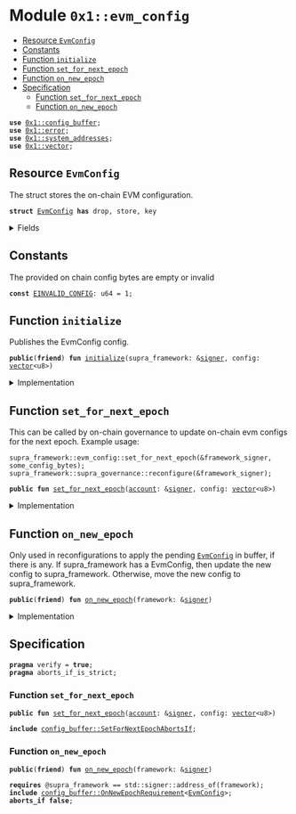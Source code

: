 
<a id="0x1_evm_config"></a>

# Module `0x1::evm_config`



-  [Resource `EvmConfig`](#0x1_evm_config_EvmConfig)
-  [Constants](#@Constants_0)
-  [Function `initialize`](#0x1_evm_config_initialize)
-  [Function `set_for_next_epoch`](#0x1_evm_config_set_for_next_epoch)
-  [Function `on_new_epoch`](#0x1_evm_config_on_new_epoch)
-  [Specification](#@Specification_1)
    -  [Function `set_for_next_epoch`](#@Specification_1_set_for_next_epoch)
    -  [Function `on_new_epoch`](#@Specification_1_on_new_epoch)


<pre><code><b>use</b> <a href="config_buffer.md#0x1_config_buffer">0x1::config_buffer</a>;
<b>use</b> <a href="../../aptos-stdlib/../move-stdlib/doc/error.md#0x1_error">0x1::error</a>;
<b>use</b> <a href="system_addresses.md#0x1_system_addresses">0x1::system_addresses</a>;
<b>use</b> <a href="../../aptos-stdlib/../move-stdlib/doc/vector.md#0x1_vector">0x1::vector</a>;
</code></pre>



<a id="0x1_evm_config_EvmConfig"></a>

## Resource `EvmConfig`

The struct stores the on-chain EVM configuration.


<pre><code><b>struct</b> <a href="evm_config.md#0x1_evm_config_EvmConfig">EvmConfig</a> <b>has</b> drop, store, key
</code></pre>



<details>
<summary>Fields</summary>


<dl>
<dt>
<code>config: <a href="../../aptos-stdlib/../move-stdlib/doc/vector.md#0x1_vector">vector</a>&lt;u8&gt;</code>
</dt>
<dd>

</dd>
</dl>


</details>

<a id="@Constants_0"></a>

## Constants


<a id="0x1_evm_config_EINVALID_CONFIG"></a>

The provided on chain config bytes are empty or invalid


<pre><code><b>const</b> <a href="evm_config.md#0x1_evm_config_EINVALID_CONFIG">EINVALID_CONFIG</a>: u64 = 1;
</code></pre>



<a id="0x1_evm_config_initialize"></a>

## Function `initialize`

Publishes the EvmConfig config.


<pre><code><b>public</b>(<b>friend</b>) <b>fun</b> <a href="evm_config.md#0x1_evm_config_initialize">initialize</a>(supra_framework: &<a href="../../aptos-stdlib/../move-stdlib/doc/signer.md#0x1_signer">signer</a>, config: <a href="../../aptos-stdlib/../move-stdlib/doc/vector.md#0x1_vector">vector</a>&lt;u8&gt;)
</code></pre>



<details>
<summary>Implementation</summary>


<pre><code><b>public</b>(<b>friend</b>) <b>fun</b> <a href="evm_config.md#0x1_evm_config_initialize">initialize</a>(supra_framework: &<a href="../../aptos-stdlib/../move-stdlib/doc/signer.md#0x1_signer">signer</a>, config: <a href="../../aptos-stdlib/../move-stdlib/doc/vector.md#0x1_vector">vector</a>&lt;u8&gt;) {
    <a href="system_addresses.md#0x1_system_addresses_assert_supra_framework">system_addresses::assert_supra_framework</a>(supra_framework);
    <b>assert</b>!(!<a href="../../aptos-stdlib/../move-stdlib/doc/vector.md#0x1_vector_is_empty">vector::is_empty</a>(&config), <a href="../../aptos-stdlib/../move-stdlib/doc/error.md#0x1_error_invalid_argument">error::invalid_argument</a>(<a href="evm_config.md#0x1_evm_config_EINVALID_CONFIG">EINVALID_CONFIG</a>));
    <b>move_to</b>(supra_framework, <a href="evm_config.md#0x1_evm_config_EvmConfig">EvmConfig</a> { config });
}
</code></pre>



</details>

<a id="0x1_evm_config_set_for_next_epoch"></a>

## Function `set_for_next_epoch`

This can be called by on-chain governance to update on-chain evm configs for the next epoch.
Example usage:
```
supra_framework::evm_config::set_for_next_epoch(&framework_signer, some_config_bytes);
supra_framework::supra_governance::reconfigure(&framework_signer);
```


<pre><code><b>public</b> <b>fun</b> <a href="evm_config.md#0x1_evm_config_set_for_next_epoch">set_for_next_epoch</a>(<a href="account.md#0x1_account">account</a>: &<a href="../../aptos-stdlib/../move-stdlib/doc/signer.md#0x1_signer">signer</a>, config: <a href="../../aptos-stdlib/../move-stdlib/doc/vector.md#0x1_vector">vector</a>&lt;u8&gt;)
</code></pre>



<details>
<summary>Implementation</summary>


<pre><code><b>public</b> <b>fun</b> <a href="evm_config.md#0x1_evm_config_set_for_next_epoch">set_for_next_epoch</a>(<a href="account.md#0x1_account">account</a>: &<a href="../../aptos-stdlib/../move-stdlib/doc/signer.md#0x1_signer">signer</a>, config: <a href="../../aptos-stdlib/../move-stdlib/doc/vector.md#0x1_vector">vector</a>&lt;u8&gt;) {
    <a href="system_addresses.md#0x1_system_addresses_assert_supra_framework">system_addresses::assert_supra_framework</a>(<a href="account.md#0x1_account">account</a>);
    <b>assert</b>!(!<a href="../../aptos-stdlib/../move-stdlib/doc/vector.md#0x1_vector_is_empty">vector::is_empty</a>(&config), <a href="../../aptos-stdlib/../move-stdlib/doc/error.md#0x1_error_invalid_argument">error::invalid_argument</a>(<a href="evm_config.md#0x1_evm_config_EINVALID_CONFIG">EINVALID_CONFIG</a>));
    std::config_buffer::upsert&lt;<a href="evm_config.md#0x1_evm_config_EvmConfig">EvmConfig</a>&gt;(<a href="evm_config.md#0x1_evm_config_EvmConfig">EvmConfig</a> {config});
}
</code></pre>



</details>

<a id="0x1_evm_config_on_new_epoch"></a>

## Function `on_new_epoch`

Only used in reconfigurations to apply the pending <code><a href="evm_config.md#0x1_evm_config_EvmConfig">EvmConfig</a></code> in buffer, if there is any.
If supra_framework has a EvmConfig, then update the new config to supra_framework.
Otherwise, move the new config to supra_framework.


<pre><code><b>public</b>(<b>friend</b>) <b>fun</b> <a href="evm_config.md#0x1_evm_config_on_new_epoch">on_new_epoch</a>(framework: &<a href="../../aptos-stdlib/../move-stdlib/doc/signer.md#0x1_signer">signer</a>)
</code></pre>



<details>
<summary>Implementation</summary>


<pre><code><b>public</b>(<b>friend</b>) <b>fun</b> <a href="evm_config.md#0x1_evm_config_on_new_epoch">on_new_epoch</a>(framework: &<a href="../../aptos-stdlib/../move-stdlib/doc/signer.md#0x1_signer">signer</a>) <b>acquires</b> <a href="evm_config.md#0x1_evm_config_EvmConfig">EvmConfig</a> {
    <a href="system_addresses.md#0x1_system_addresses_assert_supra_framework">system_addresses::assert_supra_framework</a>(framework);
    <b>if</b> (<a href="config_buffer.md#0x1_config_buffer_does_exist">config_buffer::does_exist</a>&lt;<a href="evm_config.md#0x1_evm_config_EvmConfig">EvmConfig</a>&gt;()) {
        <b>let</b> new_config = <a href="config_buffer.md#0x1_config_buffer_extract">config_buffer::extract</a>&lt;<a href="evm_config.md#0x1_evm_config_EvmConfig">EvmConfig</a>&gt;();
        <b>if</b> (<b>exists</b>&lt;<a href="evm_config.md#0x1_evm_config_EvmConfig">EvmConfig</a>&gt;(@supra_framework)) {
            *<b>borrow_global_mut</b>&lt;<a href="evm_config.md#0x1_evm_config_EvmConfig">EvmConfig</a>&gt;(@supra_framework) = new_config;
        } <b>else</b> {
            <b>move_to</b>(framework, new_config);
        };
    }
}
</code></pre>



</details>

<a id="@Specification_1"></a>

## Specification



<pre><code><b>pragma</b> verify = <b>true</b>;
<b>pragma</b> aborts_if_is_strict;
</code></pre>



<a id="@Specification_1_set_for_next_epoch"></a>

### Function `set_for_next_epoch`


<pre><code><b>public</b> <b>fun</b> <a href="evm_config.md#0x1_evm_config_set_for_next_epoch">set_for_next_epoch</a>(<a href="account.md#0x1_account">account</a>: &<a href="../../aptos-stdlib/../move-stdlib/doc/signer.md#0x1_signer">signer</a>, config: <a href="../../aptos-stdlib/../move-stdlib/doc/vector.md#0x1_vector">vector</a>&lt;u8&gt;)
</code></pre>




<pre><code><b>include</b> <a href="config_buffer.md#0x1_config_buffer_SetForNextEpochAbortsIf">config_buffer::SetForNextEpochAbortsIf</a>;
</code></pre>



<a id="@Specification_1_on_new_epoch"></a>

### Function `on_new_epoch`


<pre><code><b>public</b>(<b>friend</b>) <b>fun</b> <a href="evm_config.md#0x1_evm_config_on_new_epoch">on_new_epoch</a>(framework: &<a href="../../aptos-stdlib/../move-stdlib/doc/signer.md#0x1_signer">signer</a>)
</code></pre>




<pre><code><b>requires</b> @supra_framework == std::signer::address_of(framework);
<b>include</b> <a href="config_buffer.md#0x1_config_buffer_OnNewEpochRequirement">config_buffer::OnNewEpochRequirement</a>&lt;<a href="evm_config.md#0x1_evm_config_EvmConfig">EvmConfig</a>&gt;;
<b>aborts_if</b> <b>false</b>;
</code></pre>


[move-book]: https://aptos.dev/move/book/SUMMARY
